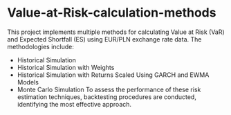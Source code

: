# Value-at-Risk-calculation-methods

This project implements multiple methods for calculating Value at Risk (VaR) and Expected Shortfall (ES) using EUR/PLN exchange rate data. The methodologies include:

- Historical Simulation
- Historical Simulation with Weights
- Historical Simulation with Returns Scaled Using GARCH and EWMA Models
- Monte Carlo Simulation
To assess the performance of these risk estimation techniques, backtesting procedures are conducted, identifying the most effective approach.
